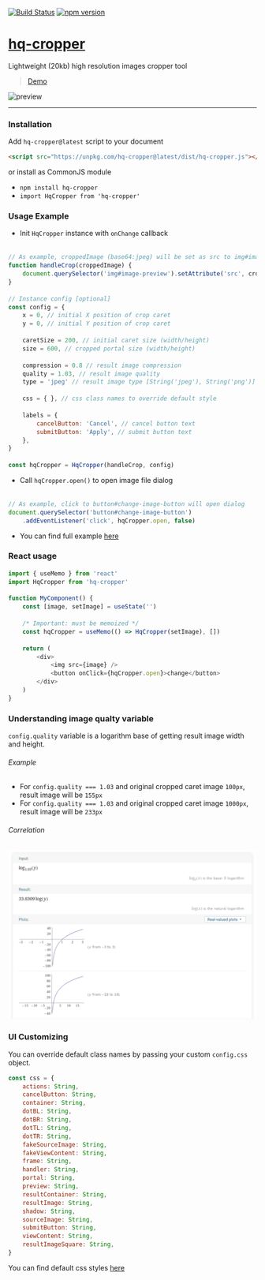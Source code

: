[![Build Status](https://travis-ci.org/isalikov/hq-cropper.svg?branch=main)](https://travis-ci.org/isalikov/hq-cropper)
[![npm version](https://badge.fury.io/js/hq-cropper.svg)](https://badge.fury.io/js/hq-cropper)


# [hq-cropper](https://isalikov.github.io/hq-cropper)

Lightweight (20kb) high resolution images cropper tool

> [Demo](https://isalikov.github.io/hq-cropper)

![preview](https://github.com/isalikov/hq-cropper/blob/main/images/preview.gif?raw=true)

---

### Installation
Add `hq-cropper@latest` script to your document
```html
<script src="https://unpkg.com/hq-cropper@latest/dist/hq-cropper.js"></script>
```

or install as CommonJS module
- `npm install hq-cropper`
- `import HqCropper from 'hq-cropper'`


### Usage Example
- Init `HqCropper` instance with `onChange` callback
```javascript

// As example, croppedImage (base64:jpeg) will be set as src to img#image-preview
function handleCrop(croppedImage) {
    document.querySelector('img#image-preview').setAttribute('src', croppedImage)
}

// Instance config [optional]
const config = {
    x = 0, // initial X position of crop caret
    y = 0, // initial Y position of crop caret
    
    caretSize = 200, // initial caret size (width/height)
    size = 600, // cropped portal size (width/height)
    
    compression = 0.8 // result image compression
    quality = 1.03, // result image quality
    type = 'jpeg' // result image type [String('jpeg'), String('png')]

    css = { }, // css class names to override default style

    labels = {
        cancelButton: 'Cancel', // cancel button text
        submitButton: 'Apply', // submit button text
    },
}

const hqCropper = HqCropper(handleCrop, config)
```

- Call `hqCropper.open()` to open image file dialog
```javascript

// As example, click to button#change-image-button will open dialog
document.querySelector('button#change-image-button')
    .addEventListener('click', hqCropper.open, false)
``` 

- You can find full example [here](https://github.com/isalikov/hq-cropper/tree/main/docs)

### React usage

```javascript
import { useMemo } from 'react'
import HqCropper from 'hq-cropper'

function MyComponent() {
    const [image, setImage] = useState('')

    /* Important: must be memoized */
    const hqCropper = useMemo(() => HqCropper(setImage), [])

    return (
        <div>
            <img src={image} />
            <button onClick={hqCropper.open}>change</button>
        </div>
    )
}
```


### Understanding image qualty variable
`config.quality` variable is a logarithm base of getting result image width and height.

###### Example
- For `config.quality === 1.03` and original cropped caret image `100px`, result image will be `155px`
- For `config.quality === 1.03` and original cropped caret image `1000px`, result image will be `233px`

###### Correlation
![correlation](https://github.com/isalikov/hq-cropper/blob/main/images/correlation.png?raw=true)

### UI Customizing
You can override default class names by passing your custom `config.css` object.

```js
const css = {
    actions: String,
    cancelButton: String,
    container: String,
    dotBL: String,
    dotBR: String,
    dotTL: String,
    dotTR: String,
    fakeSourceImage: String,
    fakeViewContent: String,
    frame: String,
    handler: String,
    portal: String,
    preview: String,
    resultContainer: String,
    resultImage: String,
    shadow: String,
    sourceImage: String,
    submitButton: String,
    viewContent: String,
    resultImageSquare: String,
}
```

You can find default css styles [here](https://github.com/isalikov/hq-cropper/blob/main/lib/css.js#L26)

